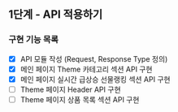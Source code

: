 ## 1단계 - API 적용하기

### 구현 기능 목록

- [x] API 모듈 작성 (Request, Response Type 정의)
- [x] 메인 페이지 Theme 카테고리 섹션 API 구현
- [x] 메인 페이지 실시간 급상승 선물랭킹 섹션 API 구현
- [ ] Theme 페이지 Header API 구현
- [ ] Theme 페이지 상품 목록 섹션 API 구현
